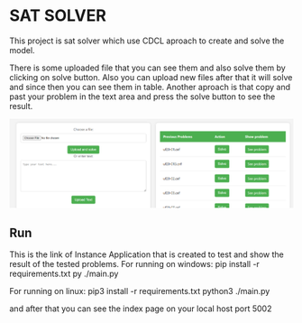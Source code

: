 # SAT SOLVER
This project is sat solver which use CDCL aproach to create and solve the model.

There is some uploaded file that you can see them and also solve them by clicking on solve button.
Also you can upload new files after that it will solve and since then you can see them in table. Another aproach is that copy and past your problem in the text area and press the solve button to see the result.

<img src='images/1.png'>

## Run
This is the link of Instance Application that is created to test and show the result of the tested problems.
For running on windows:
pip install -r requirements.txt
py ./main.py

For running on linux:
pip3 install -r requirements.txt
python3 ./main.py

and after that you can see the index page on your local host port 5002
